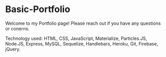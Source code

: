 # Basic-Portfolio
Welcome to my Portfolio page! Please reach out if you have any questions or conerns. 

Technology used:
HTML, CSS, JavaScript, Materialize, Particles.JS, Node.JS, Express, MySQL, Sequelize, Handlebars, Heroku, Git, Firebase, jQuery.